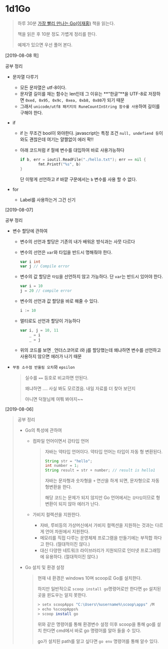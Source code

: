 # 1d1Go

> 하루 30분 [가장 빨리 만나는 Go(이재홍)](http://pyrasis.com/go.html) 책을 읽는다.
>
> 책을 읽은 후 10분 정도 가볍게 정리를 한다.
>
> 예제가 있으면 우선 풀어 본다.



[2019-08-08 목] 

공부 정리

- 문자열 다루기

  - 모든 문자열은 utf-8이다.
  - 문자열 길이를 재는 함수는 len인데 그 이유는
    **“한글”**을 UTF-8로 저장하면 `0xed, 0x95, 0x9c, 0xea, 0xb8, 0x80`가 되기 때문
  - 그래서 `unicode/utf8 패키지의 RuneCountInString 함수를 사용`하여 길이를 구해야 한다.

- if

  - if 는 무조건 bool이 와야한다. javascript는 특정 조건 `null, undefiend 등`이 와도 괜찮은데
    여기는 얄짤없이 에러 팍!!

  - 아래 코드처럼 if 절에 변수를 대입하여 바로 사용가능하다

    ```go
    if b, err = ioutil.ReadFile("./hello.txt"); err == nil {
    		fmt.Printf("%s", b)
    }
    ```

    단 이렇게 선언하고 if 바깥 구문에서는 `b` 변수를 사용 할 수 없다.

- for

  - Label를 사용하는거 그건 신기

[2019-08-07] 

공부 정리

- 변수 할당에 관하여

  - 변수의 선언과 할당은 기존의 내가 배워온 방식과는 사뭇 다르다

  - 변수의 선언은 `var`와 타입을 반드시 명해줘야 한다.

    ```go
    var i int
    var j // Compile error
    ```

  - 변수의 값 할당은 `타입`을 선언하지 않고 가능하다. 단 `var`는 반드시 있어야 한다.

    ```go
    var i = 10
    j = 20 // compile error
    ```

  - 변수의 선언과 값 할당을 바로 해줄 수 있다.

    ```go
    i := 10
    ```

  - 멀티로도 선언과 할당이 가능하다

    ```go
    var i, j = 10, 11
    	_ = i
    	_ = j
    ```

  - 위의 코드를 보면 `_`언더스코어로 i와 j를 할당했는데
    왜냐하면 변수를 선언하고 사용하지 않으면 에러가 나기 때문

- `부동 소수점 반올림 오차`와  `epsilon` 

  > 실수를 `==` 등호로 비교하면 안된다.
  >
  > 왜냐하면 .... 사실 봐도 모르겠음. 내일 자료를 더 찾아 보던지 
  >
  > 아니면 덕철님께 여쭤 봐야지~~



[2019-08-06] 

> 공부 정리
>
> - Go의 특성에 관하여
>
>   - 컴파일 언어이면서 강타입 언어
>
>     > 자바는 약타입 언어이다. 약타입 언어는 타입이 자동 형 변환된다.
>     >
>     > ```java
>     > String str = "hello";
>     > int number = 1;
>     > String result = str + number; // result is hello1
>     > ```
>     >
>     > 자바는 문자형과 숫자형을 `+` 연산을 하게 되면, 문자형으로 자동 형변환을 한다.
>     >
>     > 해당 코드는 문제가 되지 않지만 Go 언어에서는 `강타입`이므로 형변환이 되지 않아 에러가 난다.
>
>   - 가비지 컬렉션을 지원한다.
>
>     - 자바, 루비등의 가상머신에서 가비지 컬렉션을 지원하는 것과는 다르게 언어 차원에서 지원한다.
>     - 메모리를 직접 다루는 운영체제 프로그램을 만들기에는 부적합 하다고 한다. (절대적이진 않다.)
>     - 대신 다양한 네트워크 라이브러리가 지원되므로 인터넷 프로그래밍에 유용하다. (절대적이진 않다.)
>
> - Go 설치 및 환경 설정
>
>   > 현재 내 환경은 windows 10며 scoop로 Go를 설치한다.
>   >
>   > 하지만 일반적으로  `scoop install go`명령어로만 한다면 `go` 설치된 곳을 윈도우는 알지 못한다.
>   >
>   > ```bash
>   > > setx scoopApps "C:\Users\%username%\scoop\apps" /M
>   > > echo %scoopApps%
>   > > scoop install go 
>   > ```
>   >
>   > 위와 같은 명령어를 통해 환경변수 설정 이후 scoop을 통해 go를 설치 한다면 cmd에서 바로 go 명령어를 알아 들을 수 있다.
>   >
>   > go가 설치된 path를 알고 싶다면 `go env` 명령어를 통해 알수 있다.